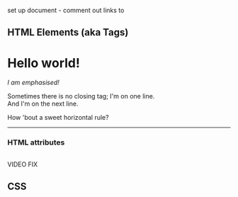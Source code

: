 set up document - 
comment out links to

## HTML Elements (aka Tags)
<h1>Hello world!</h1>
<em>I am emphasised!</em>

Sometimes there is no closing tag;
I'm on one line.<br>
And I'm on the next line.

How 'bout a sweet horizontal rule?<hr>

### HTML attributes 
<img src="" alt="">

VIDEO FIX

## CSS 
### <style> tag  

 then -> <link rel="stylesheet" type="text/css" media="screen" href="main.css" />

selectors -> h1 selects all h1 tags

A really popular way to select elements is to assign them a class and then target the classes in your selection. 

### <div></div>
The first step is to assign a class to an element.

You can add as many as you like just by separating them with a space.

You can also access elements by id's using #

## Declarations

Declarations are made up of the style you want to change and the style's new value.

### fonts 
font: 16px "Open Sans", sans-serif;
### background image
background-image: url('')


## JavaScript!
While the web browser is loading our HTML and CSS, it's creating a structure called the Document Object Model (DOM). If the DOM changes after it has been created by the browser, we see the results of those changes in the browser right away. JavaScript is the language we use to alter the DOM. This allows us to create behaviours that add interactivity to our pages.


## Variables

Variables allow us to work with values - there are different ways to declare variables, using the let or const keyword.

// var, obj, array
const age = 21
let name = 'Kimmi'

name = 'Julia'

console.log('My name is ' + name + ', i am ' + age + ' years old')

console.log('i am in the console!')
console.log(var, obj, array)

## Functions
Functions give us a way to perform operations. First we have to define the function.

// add
// minus 
// multiply

## Event Listeners
change branch w/ ids

Add script to html

function changeShape() {
    document.getElementById("one").classList.toggle("circle")
}

function moveSides() {

}

function makeBig() {

}

function changeColor() {
 // first pink, then change
}

const colorArray = []
let counter = 0

function changeColor() {
    let lastIndex = counter
    counter++

    if (counter >= colorArray.length) counter = 0;
    console.log(lastIndex)
    console.log(counter)

    document.getElementById("two").classList.remove(`${colorArray[lastIndex]}`);
    document.getElementById("two").classList.add(`${colorArray[counter]}`);
}












